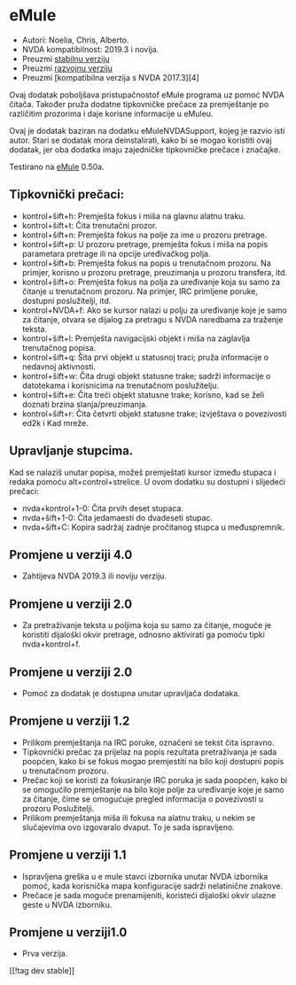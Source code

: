 # eMule #

*	Autori: Noelia, Chris, Alberto.
*	NVDA kompatibilnost: 2019.3 i novija.
*	Preuzmi [stabilnu verziju][1]
*	Preuzmi [razvojnu verziju][3]
*	Preuzmi [kompatibilna verzija s NVDA 2017.3][4]

Ovaj dodatak poboljšava pristupačnostof eMule programa uz pomoć NVDA
čitača. Također pruža dodatne tipkovničke prečace za premještanje po
različitim prozorima i daje korisne informacije u eMuleu.

Ovaj je dodatak baziran na dodatku eMuleNVDASupport, kojeg je razvio isti
autor. Stari se dodatak mora deinstalirati, kako bi se mogao koristiti ovaj
dodatak, jer oba dodatka imaju zajedničke tipkovničke prečace i značajke.

Testirano na [eMule][2] 0.50a.

## Tipkovnički prečaci: ##

*	kontrol+šift+h: Premješta fokus i miša na glavnu alatnu traku.
*	kontrol+šift+t: Čita trenutačni prozor.
*	kontrol+šift+n: Premješta fokus na polje za ime u prozoru pretrage.
*	kontrol+šift+p: U prozoru pretrage, premješta fokus i miša na popis
  parametara pretrage ili na opcije uređivačkog polja.
*	kontrol+šift+b: Premješta fokus na popis u trenutačnom prozoru. Na
  primjer, korisno u prozoru pretrage, preuzimanja u prozoru transfera, itd.
*	kontrol+šift+o: Premješta fokus na polja za uređivanje koja su samo za
  čitanje u trenutačnom prozoru. Na primjer, IRC primljene poruke, dostupni
  poslužitelji, itd.
*	kontrol+NVDA+f: Ako se kursor nalazi u polju za uređivanje koje je samo za
  čitanje, otvara se dijalog za pretragu s NVDA naredbama za traženje
  teksta.
*	kontrol+šift+l: Premješta navigacijski objekt i miša na zaglavlja
  trenutačnog popisa.
*	kontrol+šift+q: Šita prvi objekt u statusnoj traci; pruža informacije o
  nedavnoj aktivnosti.
*	kontrol+šift+w: Čita drugi objekt statusne trake; sadrži informacije o
  datotekama i korisnicima na trenutačnom poslužitelju.
*	kontrol+šift+e: Čita treći objekt statusne trake; korisno, kad se želi
  doznati brzina slanja/preuzimanja.
*	kontrol+šift+r: Čita četvrti objekt statusne trake; izvještava o
  povezivosti ed2k i Kad mreže.

## Upravljanje stupcima. ##

Kad se nalaziš unutar popisa, možeš premještati kursor između stupaca i
redaka pomoću alt+control+strelice. U ovom dodatku su dostupni i slijedeći
prečaci:

*	nvda+kontrol+1-0: Čita prvih deset stupaca.
*	nvda+šift+1-0: Čita jedamaesti do dvadeseti stupac.
*	nvda+šift+C: Kopira sadržaj zadnje pročitanog stupca u međuspremnik.

## Promjene u verziji 4.0 ##
*	Zahtijeva NVDA 2019.3 ili noviju verziju.

## Promjene u verziji 2.0 ##
*	 Za pretraživanje teksta u poljima koja su samo za čitanje, moguće je
   koristiti dijaloški okvir pretrage, odnosno aktivirati ga pomoću tipki
   nvda+kontrol+f.

## Promjene u verziji 2.0 ##
*	 Pomoć za dodatak je dostupna unutar upravljača dodataka.

## Promjene u verziji 1.2 ##
*	 Prilikom premještanja na IRC poruke, označeni se tekst čita ispravno.
*	 Tipkovnički prečac za prijelaz na popis rezultata pretraživanja je sada
   poopćen, kako bi se fokus mogao premjestiti na bilo koji dostupni popis u
   trenutačnom prozoru.
*	 Prečac koji se koristi za fokusiranje IRC poruka je sada poopćen, kako bi
   se omogućilo premještanje na bilo koje polje za uređivanje koje je samo
   za čitanje, čime se omogućuje pregled informacija o povezivosti u prozoru
   Poslužitelji.
*	 Prilikom premještanja miša ili fokusa na alatnu traku, u nekim se
   slučajevima ovo izgovaralo dvaput. To je sada ispravljeno.

## Promjene u verziji 1.1 ##
*	 Ispravljena greška u e mule stavci izbornika unutar  NVDA izbornika
   pomoć, kada korisnička mapa konfiguracije sadrži nelatinične znakove.
*	 Prečace je sada moguće prenamijeniti, koristeći dijaloški okvir ulazne
   geste u NVDA izborniku.

## Promjene u verziji1.0 ##
*	 Prva verzija.


[[!tag dev stable]]

[1]: https://addons.nvda-project.org/files/get.php?file=em

[2]: https://www.emule-project.net

[3]: https://addons.nvda-project.org/files/get.php?file=em-dev
